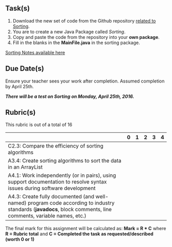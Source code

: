 Task(s)
-------
1. Download the new set of code from the Github repository [related to Sorting](https://github.com/mrseidel-classes/ICS4U-Code/tree/master/Sorting/src/sortingpkg).
2. You are to create a new Java Package called _Sorting_.
3. Copy and paste the code from the repository into your **own package**.
4. Fill in the blanks in the **MainFile.java** in the sorting package.

[Sorting Notes available here](http://prezi.com/_c5eer8nslnm/?utm_campaign=share&utm_medium=copy&rc=ex0share)

Due Date(s)
-----------
Ensure your teacher sees your work after completion.  Assumed completion by April 25th.

_**There will be a test on Sorting on Monday, April 25th, 2016.**_

Rubric(s)
---------
This rubric is out of a total of 16

| | 0 | 1 | 2 | 3 | 4 |
|---| --- | --- | --- | --- | --- |
|C2.3: Compare the efficiency of sorting algorithms  | | | | | |
|A3.4: Create sorting algorithms to sort the data in an ArrayList | | | | | |
|A4.1: Work independently (or in pairs), using support documentation to resolve syntax issues during software development  | | | | | |
|A4.3: Create fully documented (and well-named) program code according to industry standards (**javadocs**, block comments, line comments, variable names, etc.)  | | | | | |

The final mark for this assignment will be calculated as: __Mark = R * C__ where **R = Rubric total** and **C = Completed the task as requested/described (worth 0 or 1)**
